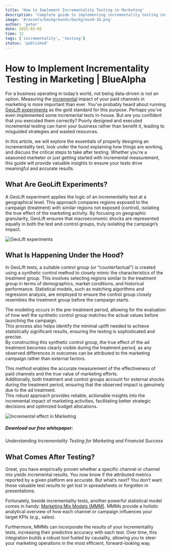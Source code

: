 ```yaml
---
title: 'How to Implement Incrementality Testing in Marketing'
description: 'Complete guide to implementing incrementality testing correctly, avoiding common pitfalls, and building data-driven marketing strategies.'
image: '#/assets/backgrounds/background-16.png'
author: 'peter'
date: 2025-03-01
time: 12
tags: ['incrementality', 'testing']
status: 'published'
---
```


# How to Implement Incrementality Testing in Marketing | BlueAlpha

For a business operating in today’s world, not being data-driven is not an option. Measuring the [incremental](/articles/what-is-incremental-marketing) impact of your paid channels in marketing is more important than ever. You’ve probably heard about running [GeoLift experiments](/articles/matched-market-testing-guide) as the gold standard for this purpose. Perhaps you’ve even implemented some incremental tests in-house. But are you confident that you executed them correctly? Poorly designed and executed incremental testing can harm your business rather than benefit it, leading to misguided strategies and wasted resources.

In this article, we will explore the essentials of properly designing an incrementality test, look under the hood explaining how things are working, and discuss the critical steps to take after testing. Whether you’re a seasoned marketer or just getting started with incremental measurement, this guide will provide valuable insights to ensure your tests drive meaningful and accurate results.

## What Are GeoLift Experiments?

A GeoLift experiment applies the logic of an incrementality test at a geographical level. This approach compares regions exposed to the campaign (treatment) with similar regions not exposed (control), isolating the true effect of the marketing activity. By focusing on geographic granularity, GeoLift ensures that macroeconomic shocks are represented equally in both the test and control groups, truly isolating the campaign’s impact.

![GeoLift experiments](#assets/articles/how-to-implement-incrementality-testing/geolift-experiments.png)

## What Is Happening Under the Hood?

In GeoLift tests, a suitable control group (or “counterfactual”) is created using a synthetic control method to closely mimic the characteristics of the treatment group. This involves selecting regions similar to the treatment group in terms of demographics, market conditions, and historical performance. Statistical models, such as matching algorithms and regression analysis, are employed to ensure the control group closely resembles the treatment group before the campaign starts.

The modeling occurs in the pre-treatment period, allowing for the evaluation of how well the synthetic control group matches the actual values before launching the campaign.  
This process also helps identify the minimal uplift needed to achieve statistically significant results, ensuring the testing is sophisticated and precise.  
By constructing this synthetic control group, the true effect of the ad treatment becomes clearly visible during the treatment period, as any observed differences in outcomes can be attributed to the marketing campaign rather than external factors.

This method enables the accurate measurement of the effectiveness of paid channels and the true value of marketing efforts.  
Additionally, both treatment and control groups account for external shocks during the treatment period, ensuring that the observed impact is genuinely due to the ad treatment.  
This robust approach provides reliable, actionable insights into the incremental impact of marketing activities, facilitating better strategic decisions and optimized budget allocations.

![Incremental effect in Marketing](#assets/articles/how-to-implement-incrementality-testing/incremental-effect-marketing.png)

##### Download our free whitepaper:

_Understanding Incrementality Testing for Marketing and Financial Success_

## What Comes After Testing?

Great, you have empirically proven whether a specific channel or channel mix yields incremental results. You now know if the attributed metrics reported by a given platform are accurate. But what’s next? You don’t want these valuable test results to get lost in spreadsheets or forgotten in presentations.

Fortunately, beside incrementality tests, another powerful statistical model comes in handy: [Marketing Mix Models (MMM)](/articles/what-is-media-mix-modeling). MMMs provide a holistic analytical overview of how each channel or campaign influences your target KPIs (e.g., sales).

Furthermore, MMMs can incorporate the results of your incrementality tests, increasing their predictive accuracy with each test. Over time, this integration builds a robust tool fueled by causality, allowing you to steer your marketing operations in the most efficient, forward-looking way.
